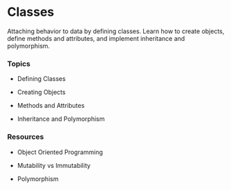 # Classes

Attaching behavior to data by defining classes. Learn how to create objects, define methods and attributes, and implement inheritance and polymorphism.

### Topics

- Defining Classes

- Creating Objects

- Methods and Attributes

- Inheritance and Polymorphism


### Resources

- Object Oriented Programming

- Mutability vs Immutability

- Polymorphism
